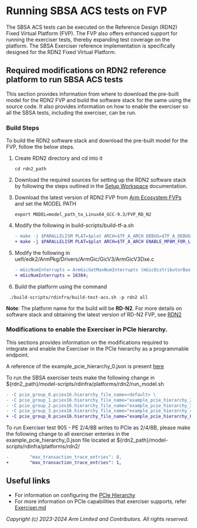 
# Running SBSA ACS tests on FVP

The SBSA ACS tests can be executed on the Reference Design (RDN2) Fixed Virtual Platform (FVP). The FVP also offers enhanced support for running the exerciser tests, thereby expanding test coverage on the platform. The SBSA Exerciser reference implementation is specifically designed for the RDN2 Fixed Virtual Platform.


## Required modifications on RDN2 reference platform to run SBSA ACS tests

This section provides information from where to download the pre-built model for the RDN2 FVP and build the software stack for the same using the source code. It also provides information on how to enable the exerciser so all the SBSA tests, including the exerciser, can be run.

### Build Steps

To build the RDN2 software stack and download the pre-built model for the FVP, follow the below steps.

1. Create RDN2 directory and cd into it
   ```
   cd rdn2_path
   ```

2. Download the required sources for setting up the RDN2 software stack by following the steps outlined in the [Setup Workspace](https://neoverse-reference-design.docs.arm.com/en/latest/user_guides/getting_started.html) documentation.

3. Download the latest version of RDN2 FVP from [Arm Ecosystem FVPs](https://developer.arm.com/downloads/-/arm-ecosystem-fvps) and set the MODEL PATH
   ```
   export MODEL=model_path_to_Linux64_GCC-9.3/FVP_RD_N2
   ```

4. Modify the following in build-scripts/build-tf-a.sh
   ```diff
   - make -j $PARALLELISM PLAT=$plat ARCH=$TF_A_ARCH DEBUG=$TF_A_DEBUG_ENABLED ${tfa_build_flags} ${targets}
   + make -j $PARALLELISM PLAT=$plat ARCH=$TF_A_ARCH ENABLE_MPAM_FOR_LOWER_ELS=1 RAS_TRAP_LOWER_EL_ERR_ACCESS=0 DEBUG=$TF_A_DEBUG_ENABLED ${tfa_build_flags} ${targets}
   ```

5. Modify the following in uefi/edk2/ArmPkg/Drivers/ArmGic/GicV3/ArmGicV3Dxe.c
   ```diff
   - mGicNumInterrupts = ArmGicGetMaxNumInterrupts (mGicDistributorBase);
   + mGicNumInterrupts = 16384;
   ```

6. Build the platform using the command
  ```
   ./build-scripts/rdinfra/build-test-acs.sh -p rdn2 all
   ```


**Note**: The platform name for the build will be **RD-N2**. For more details on software stack and obtaining the latest version of RD-N2 FVP, see [RDN2](https://gitlab.arm.com/infra-solutions/reference-design/docs/infra-refdesign-docs/-/tree/main/platforms/rdn2)


### Modifications to enable the Exerciser in PCIe hierarchy.

This sections provides information on the modifications required to integrate and enable the Exerciser in the PCIe hierarchy as a programmable endpoint.

A reference of the example_pcie_hierarchy_0.json is present [here](example_pcie_hierarchy_0.json)

To run the SBSA exerciser tests make the following change in ${rdn2_path}/model-scripts/rdinfra/platforms/rdn2/run_model.sh

```diff
- -C pcie_group_0.pciex16.hierarchy_file_name=<default> \
- -C pcie_group_1.pciex16.hierarchy_file_name="example_pcie_hierarchy_2.json" \
- -C pcie_group_2.pciex16.hierarchy_file_name="example_pcie_hierarchy_3.json" \
- -C pcie_group_3.pciex16.hierarchy_file_name="example_pcie_hierarchy_4.json" \
+ -C pcie_group_0.pciex16.hierarchy_file_name="example_pcie_hierarchy_0.json" \
```

To run Exerciser test 905 - PE 2/4/8B writes to PCIe as 2/4/8B, please make the following change to all exerciser enteries in the example_pcie_hierarchy_0.json file located at ${rdn2_path}/model-scripts/rdinfra/platforms/rdn2/

```diff
-        "max_transaction_trace_entries": 8,
+        "max_transaction_trace_entries": 1,
```

## Useful links

- For information on configuring the [PCIe Hierarchy](PCIeConfigurableHierarchy.md)
- For more information on PCIe capabilities that exerciser supports, refer [Exerciser.md](Exerciser.md)

*Copyright (c) 2023-2024 Arm Limited and Contributors. All rights reserved.*
